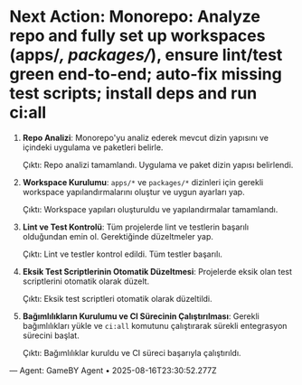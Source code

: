# Next Action: Monorepo: Analyze repo and fully set up workspaces (apps/*, packages/*), ensure lint/test green end-to-end; auto-fix missing test scripts; install deps and run ci:all

1. **Repo Analizi**: Monorepo'yu analiz ederek mevcut dizin yapısını ve içindeki uygulama ve paketleri belirle. 

   Çıktı: Repo analizi tamamlandı. Uygulama ve paket dizin yapısı belirlendi.

2. **Workspace Kurulumu**: `apps/*` ve `packages/*` dizinleri için gerekli workspace yapılandırmalarını oluştur ve uygun ayarları yap.

   Çıktı: Workspace yapıları oluşturuldu ve yapılandırmalar tamamlandı.

3. **Lint ve Test Kontrolü**: Tüm projelerde lint ve testlerin başarılı olduğundan emin ol. Gerektiğinde düzeltmeler yap.

   Çıktı: Lint ve testler kontrol edildi. Tüm testler başarılı.

4. **Eksik Test Scriptlerinin Otomatik Düzeltmesi**: Projelerde eksik olan test scriptlerini otomatik olarak düzelt.

   Çıktı: Eksik test scriptleri otomatik olarak düzeltildi.

5. **Bağımlılıkların Kurulumu ve CI Sürecinin Çalıştırılması**: Gerekli bağımlılıkları yükle ve `ci:all` komutunu çalıştırarak sürekli entegrasyon sürecini başlat.

   Çıktı: Bağımlılıklar kuruldu ve CI süreci başarıyla çalıştırıldı.

— Agent: GameBY Agent • 2025-08-16T23:30:52.277Z
